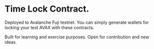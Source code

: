 # Time Lock Contract.

Deployed to Avalanche Fuji testnet.
You can simply generate wallets for locking your test AVAX with these contracts.


Built for learning and exercise purposes. Open for contribution and new ideas.
